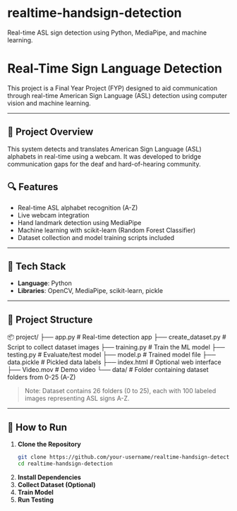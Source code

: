 # realtime-handsign-detection
Real-time ASL sign detection using Python, MediaPipe, and machine learning.

# Real-Time Sign Language Detection

This project is a Final Year Project (FYP) designed to aid communication through real-time American Sign Language (ASL) detection using computer vision and machine learning.

---

## 🚀 Project Overview

This system detects and translates American Sign Language (ASL) alphabets in real-time using a webcam. It was developed to bridge communication gaps for the deaf and hard-of-hearing community.

## 🔍 Features

- Real-time ASL alphabet recognition (A-Z)
- Live webcam integration
- Hand landmark detection using MediaPipe
- Machine learning with scikit-learn (Random Forest Classifier)
- Dataset collection and model training scripts included

---

## 🧠 Tech Stack

- **Language**: Python
- **Libraries**: OpenCV, MediaPipe, scikit-learn, pickle

---

## 📁 Project Structure

📦 project/
├── app.py # Real-time detection app
├── create_dataset.py # Script to collect dataset images
├── training.py # Train the ML model
├── testing.py # Evaluate/test model
├── model.p # Trained model file
├── data.pickle # Pickled data labels
├── index.html # Optional web interface
├── Video.mov # Demo video
└── data/ # Folder containing dataset folders from 0-25 (A-Z)


> Note: Dataset contains 26 folders (0 to 25), each with 100 labeled images representing ASL signs A-Z.

---

## 🏁 How to Run

1. **Clone the Repository**
   ```bash
   git clone https://github.com/your-username/realtime-handsign-detection.git
   cd realtime-handsign-detection

2. **Install Dependencies**
3. **Collect Dataset (Optional)**
4. **Train Model**
5. **Run Testing**



